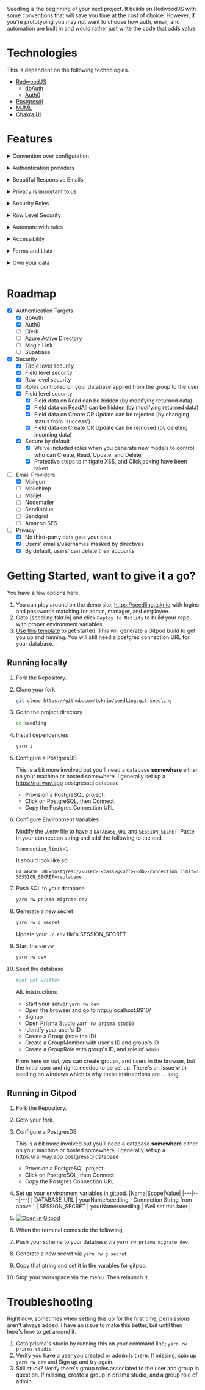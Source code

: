 Seedling is the beginning of your next project.  It builds on RedwoodJS with some conventions that will save you time at the cost of choice.  However, if you're prototyping you may not want to choose how auth, email, and automation are built in and would rather just write the code that adds value.

# Technologies

This is dependent on the following technologies.

- [RedwoodJS](https://redwoodjs.com)
  - [dbAuth](https://redwoodjs.com/docs/authentication.html#self-hosted-auth-installation-and-setup)
  - [Auth0](https://redwoodjs.com/docs/authentication.html#auth0)
- [Postgresql]()
- [MJML](https://mjml.io)
- [Chakra UI](https://chakra-ui.com)

# Features

<details><summary>Convention over configuration</summary><br/>

We want a clear way to solve most problems, if it can be solved it should be done in a repeatable way.<hr /></details>

<details><summary>Authentication providers</summary><br/>

Today we support dbAuth, and Auth0. Just change your environment variables to switch.<hr /></details>

<details><summary>Beautiful Responsive Emails</summary><br/>

No one likes the minefield that is email. MJML helps build your templates and make them beautiful on every client.<hr /></details>

<details><summary>Privacy is important to us</summary><br/>

We've taken steps to ensure that your users' privacy is respected.<hr /></details>

<details><summary>Security Roles</summary><br/>

Table and field level roles by default are set so you can simply give them out and not figure them out.<hr /></details>

<details><summary>Row Level Security</summary><br/>

Row Level Security is hard, we a convention for how to do this that makes sense.<hr /></details>

<details><summary>Automate with rules</summary><br/>

Rules are api side logic that run before and after create, read, update and delete operations.<hr /></details>

<details><summary>Accessibility</summary><br/>

We use Chakra-UI to make these sites as accessible as possible.<hr /></details>

<details><summary>Forms and Lists</summary><br/>

When generating pages and components from models, we build out sortable, searchable, filterable lists, and common forms.<hr /></details>

<details><summary>Own your data</summary><br/>

When you own it, you can do whatever you want with it. That's a tool hard to replace when you give away your keys.<hr /></details>
<br/>

# Roadmap

- [x] Authentication Targets
   - [x] dbAuth
   - [x] Auth0
   - [ ] Clerk
   - [ ] Azure Active Directory
   - [ ] Magic.Link
   - [ ] Supabase
- [x] Security
   - [x] Table level security
   - [x] Field level security
   - [x] Row level security
   - [x] Roles controlled on your database applied from the group to the user
   - [x] Field level security
      - [x] Field data on Read can be hidden (by modifying returned data)
      - [x] Field data on ReadAll can be hidden (by modifying returned data)
      - [x] Field data on Create OR Update can be rejected (by changing status from 'success')
      - [x] Field data on Create OR Update can be removed (by deleting incoming data)
   - [x] Secure by default
      - [x] We've included roles when you generate new models to control who can Create, Read, Update, and Delete
      - [x] Protective steps to mitigate XSS, and Clickjacking have been taken
- [ ] Email Providers
   - [x] Mailgun
   - [ ] Mailchimp
   - [ ] Mailjet
   - [ ] Nodemailer
   - [ ] Sendinblue
   - [ ] Sendgrid
   - [ ] Amazon SES
- [ ] Privacy
   - [x] No third-party data gets your data
   - [x] Users' emails/usernames masked by directives
   - [x] By default, users' can delete their accounts

# Getting Started, want to give it a go?

You have a few options here.

1.  You can play around on the demo site, <https://seedling.tskr.io> with logins and passwords matching for admin, manager, and employee.
2.  Goto [seedling.tskr.io] and click `Deploy to Netlify` to build your repo with proper environment variables.
3.  [Use this template](https://github.com/tskrio/seedling/generate) to get started.  This will generate a Gitpod build to get you up and running.  You will still need a postgres connection URL for your database.

## Running locally

1.  Fork the Repository.
2.  Clone your fork
    ```bash
    git clone https://github.com/tskrio/seedling.git seedling
    ```
3. Go to the project directory
   ```bash
   cd seedling
   ```
4. Install dependencies
   ```bash
   yarn i
   ```
5. Configure a PostgresDB

    This is a bit more involved but you'll need a database **somewhere** either on your machine or hosted somewhere.  I generally set up a https://railway.app postgressql database

   -  Provision a PostgreSQL project.
   -  Click on PostgreSQL, then Connect.
   -  Copy the Postgres Connection URL

6. Configure Environment Variables

   Modify the ./.env file to have a `DATABASE_URL` and `SESSION_SECRET`.  Paste in your connection string and add the following to the end.
   ```
   ?connection_limit=1
   ```

   It should look like so.
   ```
   DATABASE_URL=postgres://<user>:<pass>@<url>/<db>?connection_limit=1
   SESSION_SECRET=replaceme
   ```
7. Push SQL to your database
   ```bash
   yarn rw prisma migrate dev
   ```
8. Generate a new secret
   ```bash
   yarn rw g secret
   ```
   Update your `./.env` file's SESSION_SECRET
9. Start the server
   ```bash
   yarn rw dev
   ```
10. Seed the database
    ```bash
    #not yet written
    ```
    Alt. intstructions
    - Start your server `yarn rw dev`
    - Open the browser and go to http://localhost:8910/
    - Signup
    - Open Prisma Studio `yarn rw prisma studio`
    - Identify your user's ID
    - Create a Group (note the ID)
    - Create a GroupMember with user's ID and group's ID
    - Create a GroupRole with group's ID, and role of `admin`

    From here on out, you can create groups, and users in the browser, but the initial user and rights needed to be set up.  There's an issue with seeding on windows which is why these instructrions are ... long.

## Running in Gitpod

1.  Fork the Repository.
2.  Goto your fork.
3.  Configure a PostgresDB

      This is a bit more involved but you'll need a database **somewhere** either on your machine or hosted somewhere.  I generally set up a https://railway.app postgressql database

     -  Provision a PostgreSQL project.
     -  Click on PostgreSQL, then Connect.
     -  Copy the Postgres Connection URL
4.  Set up your [environment variables](https://gitpod.io/variables) in gitpod.
      |Name|Scope|Value|
      |---|---|---|
      | DATABASE_URL | yourName/seedling | Connection String from above |
      | SESSION_SECRET | yourName/seedling | Well set this later |
3.  [![Open in Gitpod](https://gitpod.io/button/open-in-gitpod.svg)](https://gitpod.io/from-referrer)
5.  When the terminal comes do the following.
6.  Push your schema to your database via `yarn rw prisma migrate dev`.
4.  Generate a new secret via `yarn rw g secret`.
5.  Copy that string and set it in the varables for gitpod.
6.  Stop your workspace via the menu.  Then relaunch it.

# Troubleshooting

Right now, sometimes when setting this up for the first time, permissions aren't always added.  I have an issue to make this better, but until then here's how to get around it.

1.  Goto prisma's studio by running this on your command line; `yarn rw prisma studio`
2.  Verify you have a user you created or admin is there.  If missing, spin up `yarn rw dev` and Sign up and try again.
3.  Still stuck? Verify there's group roles associated to the user and group in question.  If missing, create a group in prisma studio, and a group role of admin.